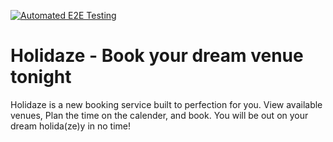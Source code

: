 [![Automated E2E Testing](https://github.com/mathiasgugu/Holidaze/actions/workflows/cypress.yml/badge.svg)](https://github.com/mathiasgugu/Holidaze/actions/workflows/cypress.yml)

# Holidaze - Book your dream venue tonight

Holidaze is a new booking service built to perfection for you. View available venues, Plan the time on the calender, and book.
You will be out on your dream holida(ze)y in no time!
